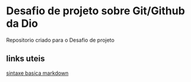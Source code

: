 # Desafio de projeto sobre Git/Github da Dio
Repositorio criado para o Desafio de projeto

## links uteis
[sintaxe basica markdown](https://www.markdownguide.org/basic-syntax)

